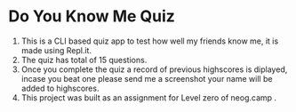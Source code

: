 # Do You Know Me Quiz

1. This is a CLI based quiz app to test how well my friends know me, it is made using Repl.it.
2. The quiz has total of 15 questions.
3. Once you complete the quiz a record of previous highscores is diplayed, incase you beat one please send me a screenshot your name will be added to highscores.
4. This project was built as an assignment for Level zero of neog.camp .
